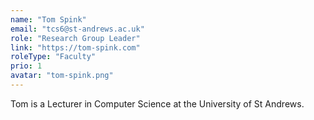 ```yaml
---
name: "Tom Spink"
email: "tcs6@st-andrews.ac.uk"
role: "Research Group Leader"
link: "https://tom-spink.com"
roleType: "Faculty"
prio: 1
avatar: "tom-spink.png"
---
```


Tom is a Lecturer in Computer Science at the University of St Andrews.

